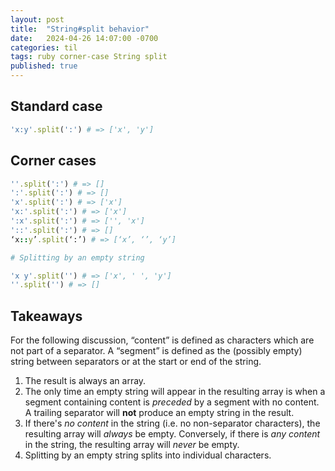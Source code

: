 ```yaml
---
layout: post
title:  "String#split behavior"
date:   2024-04-26 14:07:00 -0700
categories: til
tags: ruby corner-case String split
published: true
---
```


## Standard case

```ruby
'x:y'.split(':') # => ['x', 'y']
```

## Corner cases

```ruby
''.split(':') # => []
':'.split(':') # => []
'x'.split(':') # => ['x']
'x:'.split(':') # => ['x']
':x'.split(':') # => ['', 'x']
'::'.split(':') # => []
‘x::y’.split(‘:’) # => [‘x’, ‘’, ‘y’]

# Splitting by an empty string

'x y'.split('') # => ['x', ' ', 'y']
''.split('') # => []
```

## Takeaways

For the following discussion, “content” is defined as characters which are not part of a separator. A “segment” is defined as the (possibly empty) string between separators or at the start or end of the string.

1. The result is always an array.
2. The only time an empty string will appear in the resulting array is when a segment containing content is *preceded* by a segment with no content. A
   trailing separator will **not** produce an empty string in the result.
3. If there's *no content* in the string (i.e. no non-separator characters), the resulting array will *always* be empty.
   Conversely, if there is *any content* in the string, the resulting array will *never* be empty.
4. Splitting by an empty string splits into individual characters.
